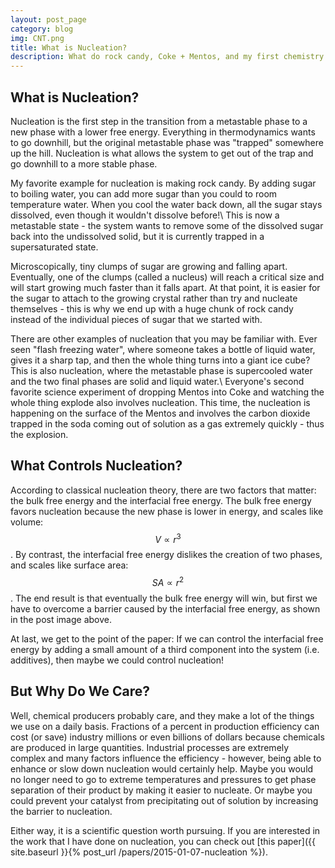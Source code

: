 ```yaml
---
layout: post_page
category: blog
img: CNT.png
title: What is Nucleation?
description: What do rock candy, Coke + Mentos, and my first chemistry paper have in common? Nucleation!
---
```

## What is Nucleation?

Nucleation is the first step in the transition from a metastable phase to a new phase with a lower free energy.
Everything in thermodynamics wants to go downhill, but the original metastable phase was "trapped" somewhere up the hill.
Nucleation is what allows the system to get out of the trap and go downhill to a more stable phase.

My favorite example for nucleation is making rock candy.
By adding sugar to boiling water, you can add more sugar than you could to room temperature water.
When you cool the water back down, all the sugar stays dissolved, even though it wouldn't dissolve before!\\
This is now a metastable state - the system wants to remove some of the dissolved sugar back into the undissolved solid,
but it is currently trapped in a supersaturated state.

Microscopically, tiny clumps of sugar are growing and falling apart.
Eventually, one of the clumps (called a nucleus) will reach a critical size and will start growing much
faster than it falls apart.
At that point, it is easier for the sugar to attach to the growing crystal rather than try and nucleate themselves -
this is why we end up with a huge chunk of rock candy instead of the individual pieces of sugar that we started with.

There are other examples of nucleation that you may be familiar with.
Ever seen "flash freezing water", where someone takes a bottle of liquid water, gives it a sharp tap, and then the whole thing turns into a giant ice cube?
This is also nucleation, where the metastable phase is supercooled water and the two final phases are solid and liquid water.\\
Everyone's second favorite science experiment of dropping Mentos into Coke and watching the whole thing explode also involves nucleation.
This time, the nucleation is happening on the surface of the Mentos and involves the carbon dioxide trapped in the soda coming out of solution as a gas extremely quickly - thus the explosion.

## What Controls Nucleation?

According to classical nucleation theory, there are two factors that matter: the bulk free energy and the interfacial free energy.
The bulk free energy favors nucleation because the new phase is lower in energy, and scales like volume: $$V \propto r^3$$.
By contrast, the interfacial free energy dislikes the creation of two phases, and scales like surface area: $$SA \propto r^2$$.
The end result is that eventually the bulk free energy will win, but first we have to overcome a barrier caused by the interfacial free energy, as shown in the post image above.

At last, we get to the point of the paper: If we can control the interfacial free energy by adding a small amount of a third component into the system (i.e. additives), then maybe we could control nucleation!

## But Why Do We Care?

Well, chemical producers probably care, and they make a lot of the things we use on a daily basis.
Fractions of a percent in production efficiency can cost (or save) industry millions or even billions of dollars because chemicals are produced in large quantities.
Industrial processes are extremely complex and many factors influence the efficiency - however, being able to enhance or slow down nucleation would certainly help.
Maybe you would no longer need to go to extreme temperatures and pressures to get phase separation of their product by making it easier to nucleate.
Or maybe you could prevent your catalyst from precipitating out of solution by increasing the barrier to nucleation.

Either way, it is a scientific question worth pursuing.
If you are interested in the work that I have done on nucleation, you can check out [this paper]({{ site.baseurl }}{% post_url /papers/2015-01-07-nucleation %}).
